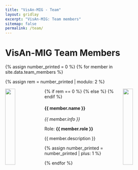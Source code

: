 ```yaml
---
title: "VisAn-MIG - Team"
layout: gridlay
excerpt: "VisAn-MIG: Team members"
sitemap: false
permalink: /team/
---
```


# VisAn-MIG Team Members

{% assign number_printed = 0 %}
{% for member in site.data.team_members %}

{% assign rem = number_printed | modulo: 2 %}

<div class="row">

  <div class="col clearfix">
    {% if rem == 0 %}
      <img src="{{ site.url }}{{ site.baseurl }}/images/teampic/{{ member.photo }}" class="img-responsive" width="25%" style="float: left" />
    {% else %}
      <img src="{{ site.url }}{{ site.baseurl }}/images/teampic/{{ member.photo }}" class="img-responsive" width="25%" style="float: right" />
    {% endif %}
    <h4>{{ member.name }}</h4>
    <p><i>{{ member.info }}</i></p>
    <p>Role: <b>{{ member.role }}</b></p>
    <p> {{ member.description }} </p>
  </div>

{% assign number_printed = number_printed | plus: 1 %}

</div>

{% endfor %}
